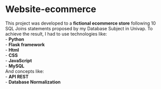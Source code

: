 # Website-ecommerce
This project was developed to a <b>fictional ecommerce store</b>
following 10 SQL Joins statements proposed by my Database Subject in Univap.
  To achieve the result, I had to use technologies like:<br>
    - <b>Python</b><br>
      - <b>Flask framework</b><br>
        - <b>Html</b><br>
        - <b>CSS</b><br>
        - <b>JavaScript</b><br>
      - <b>MySQL</b><br>
  And concepts like:<br>
    - <b>API REST</b><br>
    - <b>Database Normalization</b><br>
